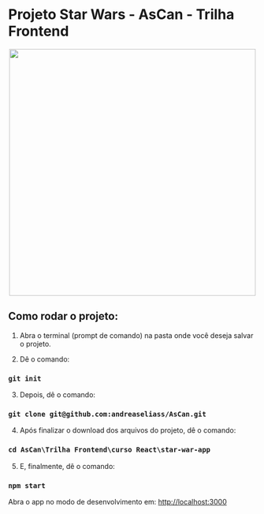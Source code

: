 # Projeto Star Wars - AsCan - Trilha Frontend

<div align="center">
<img src="https://user-images.githubusercontent.com/31226400/188685006-b3735e5b-dd24-4978-9511-6ed47207745d.png" width="500px" />
</div>


## Como rodar o projeto:

1. Abra o terminal (prompt de comando) na pasta onde você deseja salvar o projeto.

2. Dê o comando:
### `git init`

3. Depois, dê o comando:
### `git clone git@github.com:andreaseliass/AsCan.git `

4. Após finalizar o download dos arquivos do projeto, dê o comando:
### `cd AsCan\Trilha Frontend\curso React\star-war-app`
 
5. E, finalmente, dê o comando:
### `npm start`

Abra o app no modo de desenvolvimento em:
[http://localhost:3000](http://localhost:3000) 

